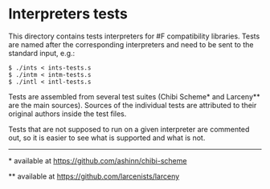 # Interpreters tests
                         
This directory contains tests interpreters for #F compatibility libraries. Tests
are named after the corresponding interpreters and need to be sent to the standard
input, e.g.:

```
$ ./ints < ints-tests.s
$ ./intm < intm-tests.s
$ ./intl < intl-tests.s
```

Tests are assembled from several test suites (Chibi Scheme* and Larceny** are the main sources).
Sources of the individual tests are attributed to their original authors inside the test files.

Tests that are not supposed to run on a given interpreter are commented out, so it is
easier to see what is supported and what is not.


----------------------------

\* available at https://github.com/ashinn/chibi-scheme

\*\* available at https://github.com/larcenists/larceny
